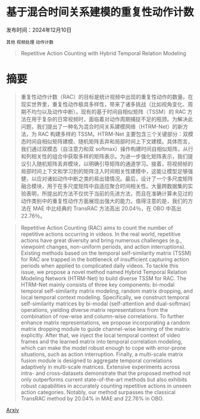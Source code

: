 # 基于混合时间关系建模的重复性动作计数

发布时间：2024年12月10日

`其他` `视频处理` `动作计数`

> Repetitive Action Counting with Hybrid Temporal Relation Modeling

# 摘要

> 重复性动作计数（RAC）的目标是统计视频中出现的重复性动作的数量。在现实世界里，重复性动作极具多样性，带来了诸多挑战（比如视角变化、周期不均匀以及动作中断）。现有的基于时间自相似矩阵（TSSM）的 RAC 方法在用于复杂的日常视频时，面临着对动作周期捕捉不足的瓶颈。为解决此问题，我们提出了一种名为混合时间关系建模网络（HTRM-Net）的新方法，为 RAC 构建多样的 TSSM。HTRM-Net 主要包含三个关键部分：双模态时间自相似矩阵建模、随机矩阵丢弃和局部时间上下文建模。具体而言，我们通过双模态（自注意力和双 softmax）操作构建时间自相似矩阵，从行和列相关性的组合中获取多样的矩阵表示。为进一步强化矩阵表示，我们提议引入随机矩阵丢弃模块，以明确引导矩阵的通道学习。接着，将视频帧的局部时间上下文和学习到的矩阵注入时间相关性建模中，这能让模型足够强健，以应对诸如动作中断之类的易出错情况。最后，设计了一个多尺度矩阵融合模块，用于在多尺度矩阵中自适应聚合时间相关性。大量跨数据集的实验表明，所提出的方法不仅优于当前的先进方法，而且在准确计算未见过的动作类别中的重复性动作方面展现出强大的能力。值得注意的是，我们的方法在 MAE 中比经典的 TransRAC 方法高出 20.04％，在 OBO 中高出 22.76％。

> Repetitive Action Counting (RAC) aims to count the number of repetitive actions occurring in videos. In the real world, repetitive actions have great diversity and bring numerous challenges (e.g., viewpoint changes, non-uniform periods, and action interruptions). Existing methods based on the temporal self-similarity matrix (TSSM) for RAC are trapped in the bottleneck of insufficient capturing action periods when applied to complicated daily videos. To tackle this issue, we propose a novel method named Hybrid Temporal Relation Modeling Network (HTRM-Net) to build diverse TSSM for RAC. The HTRM-Net mainly consists of three key components: bi-modal temporal self-similarity matrix modeling, random matrix dropping, and local temporal context modeling. Specifically, we construct temporal self-similarity matrices by bi-modal (self-attention and dual-softmax) operations, yielding diverse matrix representations from the combination of row-wise and column-wise correlations. To further enhance matrix representations, we propose incorporating a random matrix dropping module to guide channel-wise learning of the matrix explicitly. After that, we inject the local temporal context of video frames and the learned matrix into temporal correlation modeling, which can make the model robust enough to cope with error-prone situations, such as action interruption. Finally, a multi-scale matrix fusion module is designed to aggregate temporal correlations adaptively in multi-scale matrices. Extensive experiments across intra- and cross-datasets demonstrate that the proposed method not only outperforms current state-of-the-art methods but also exhibits robust capabilities in accurately counting repetitive actions in unseen action categories. Notably, our method surpasses the classical TransRAC method by 20.04\% in MAE and 22.76\% in OBO.

[Arxiv](https://arxiv.org/abs/2412.07233)